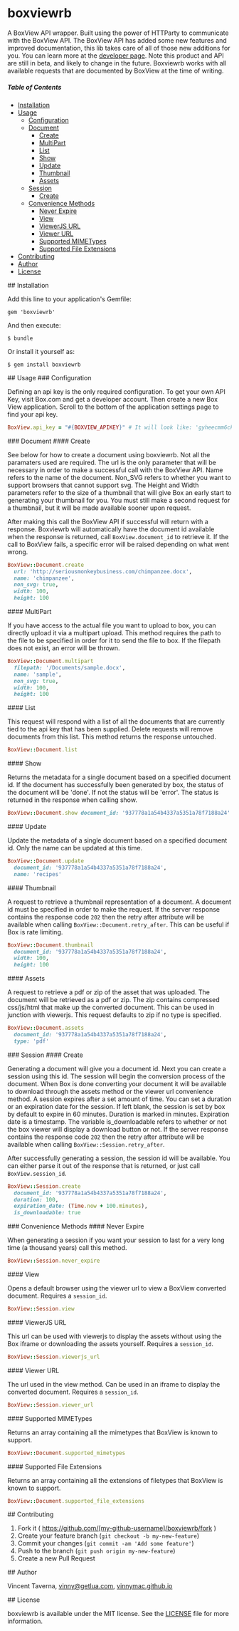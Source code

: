 # boxviewrb

A BoxView API wrapper. Built using the power of HTTParty to communicate with the BoxView API. The BoxView API has added some new features and improved documentation, this lib takes care of all of those new additions for you. You can learn more at the [developer page](http://developers.box.com/view/). Note this product and API are still in beta, and likely to change in the future. Boxviewrb works with all available requests that are documented by BoxView at the time of writing.

##### Table of Contents
* [Installation](#installation)
* [Usage](#usage)
    * [Configuration](#configuration)
    * [Document](#document)
        * [Create](#create_document)
        * [MultiPart](#multipart)
        * [List](#list)
        * [Show](#show)
        * [Update](#update)
        * [Thumbnail](#thumbnail)
        * [Assets](#assets)
    * [Session](#session)
        * [Create](#create_session)
    * [Convenience Methods](#convenience_methods)
        * [Never Expire](#never_expire)
        * [View](#create_session)
        * [ViewerJS URL](#viewerjs_url)
        * [Viewer URL](#viewer_url)
        * [Supported MIMETypes](#supported_mimetypes)
        * [Supported File Extensions](#supported_file_extensions)
* [Contributing](#contributing)
* [Author](#author)
* [License](#license)

<a name="installation"/>
## Installation

Add this line to your application's Gemfile:

    gem 'boxviewrb'

And then execute:

    $ bundle

Or install it yourself as:

    $ gem install boxviewrb

<a name="usage"/>
## Usage

<a name="configuration"/>
### Configuration

Defining an api key is the only required configuration. To get your own API Key, visit Box.com and get a developer account. Then create a new Box View application. Scroll to the bottom of the application settings page to find your api key.

```ruby
BoxView.api_key = "#{BOXVIEW_APIKEY}" # It will look like: 'gyheecmm6ckk8jutlowlzfh2tbg72kck'
```

<a name="document"/>
### Document

<a name="create_document"/>
#### Create

See below for how to create a document using boxviewrb. Not all the paramaters used are required. The url is the only parameter that will be necessary in order to make a successful call with the BoxView API. Name refers to the name of the document. Non_SVG refers to whether you want to support browsers that cannot support svg. The Height and Width parameters refer to the size of a thumbnail that will give Box an early start to generating your thumbnail for you. You must still make a second request for a thumbnail, but it will be made available sooner upon request.

After making this call the BoxView API if successful will return with a response. Boxviewrb will automatically have the document id available when the response is returned, call `BoxView.document_id` to retrieve it. If the call to BoxView fails, a specific error will be raised depending on what went wrong.

```ruby
BoxView::Document.create
  url: 'http://seriousmonkeybusiness.com/chimpanzee.docx',
  name: 'chimpanzee',
  non_svg: true,
  width: 100,
  height: 100
```

<a name="multipart"/>
#### MultiPart

If you have access to the actual file you want to upload to box, you can directly upload it via a multipart upload. This method requires the path to the file to be specified in order for it to send the file to box. If the filepath does not exist, an error will be thrown.

```ruby
BoxView::Document.multipart
  filepath: '/Documents/sample.docx',
  name: 'sample',
  non_svg: true,
  width: 100,
  height: 100
```

<a name="list"/>
#### List

This request will respond with a list of all the documents that are currently tied to the api key that has been supplied. Delete requests will remove documents from this list. This method returns the response untouched.

```ruby
BoxView::Document.list
```

<a name="show"/>
#### Show

Returns the metadata for a single document based on a specified document id. If the document has successfully been generated by box, the status of the document will be 'done'. If not the status will be 'error'. The status is returned in the response when calling show.

```ruby
BoxView::Document.show document_id: '937778a1a54b4337a5351a78f7188a24'
```

<a name="update"/>
#### Update

Update the metadata of a single document based on a specified document id. Only the name can be updated at this time.

```ruby
BoxView::Document.update
  document_id: '937778a1a54b4337a5351a78f7188a24',
  name: 'recipes'
```

<a name="thumbnail"/>
#### Thumbnail

A request to retrieve a thumbnail representation of a document. A document id must be specified in order to make the request. If the server response contains the response code `202` then the retry after attribute will be available when calling `BoxView::Document.retry_after`. This can be useful if Box is rate limiting.

```ruby
BoxView::Document.thumbnail
  document_id: '937778a1a54b4337a5351a78f7188a24',
  width: 100,
  height: 100
```

<a name="assets"/>
#### Assets

A request to retrieve a pdf or zip of the asset that was uploaded. The document will be retrieved as a pdf or zip. The zip contains compressed css/js/html that make up the converted document. This can be used in junction with viewerjs. This request defaults to zip if no type is specified.

```ruby
BoxView::Document.assets
  document_id: '937778a1a54b4337a5351a78f7188a24',
  type: 'pdf'
```

<a name="session"/>
### Session

<a name="create_session"/>
#### Create

Generating a document will give you a document id. Next you can create a session using this id. The session will begin the conversion process of the document. When Box is done converting your document it will be available to download through the assets method or the viewer url convenience method. A session expires after a set amount of time. You can set a duration or an expiration date for the session. If left blank, the session is set by box by default to expire in 60 minutes. Duration is marked in minutes. Expiration date is a timestamp. The variable is_downloadable refers to whether or not the box viewer will display a download button or not. If the server response contains the response code `202` then the retry after attribute will be available when calling `BoxView::Session.retry_after`.

After successfully generating a session, the session id will be available. You can either parse it out of the response that is returned, or just call `BoxView.session_id`.

```ruby
BoxView::Session.create
  document_id: '937778a1a54b4337a5351a78f7188a24',
  duration: 100,
  expiration_date: (Time.now + 100.minutes),
  is_downloadable: true
```

<a name="convenience_methods"/>
### Convenience Methods

<a name="never_expire"/>
#### Never Expire

When generating a session if you want your session to last for a very long time (a thousand years) call this method.

```ruby
BoxView::Session.never_expire
```

<a name="view"/>
#### View

Opens a default browser using the viewer url to view a BoxView converted document. Requires a `session_id`.

```ruby
BoxView::Session.view
```

<a name="viewerjs_url"/>
#### ViewerJS URL

This url can be used with viewerjs to display the assets without using the Box iframe or downloading the assets yourself. Requires a `session_id`.

```ruby
BoxView::Session.viewerjs_url
```

<a name="viewer_url"/>
#### Viewer URL

The url used in the view method. Can be used in an iframe to display the converted document. Requires a `session_id`.

```ruby
BoxView::Session.viewer_url
```

<a name="supported_mimetypes"/>
#### Supported MIMETypes

Returns an array containing all the mimetypes that BoxView is known to support.

```ruby
BoxView::Document.supported_mimetypes
```

<a name="supported_file_extensions"/>
#### Supported File Extensions

Returns an array containing all the extensions of filetypes that BoxView is known to support.

```ruby
BoxView::Document.supported_file_extensions
```

<a name="contributing"/>
## Contributing

1. Fork it ( https://github.com/[my-github-username]/boxviewrb/fork )
2. Create your feature branch (`git checkout -b my-new-feature`)
3. Commit your changes (`git commit -am 'Add some feature'`)
4. Push to the branch (`git push origin my-new-feature`)
5. Create a new Pull Request

<a name="author"/>
## Author

Vincent Taverna, vinny@getlua.com, [vinnymac.github.io](http://vinnymac.github.io)

<a name="license"/>
## License

boxviewrb is available under the MIT license. See the [LICENSE](LICENSE.txt) file for more information.